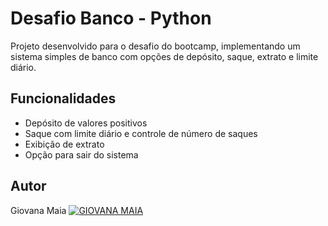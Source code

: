 # Desafio Banco - Python

Projeto desenvolvido para o desafio do bootcamp, implementando um sistema simples de banco com opções de depósito, saque, extrato e limite diário.

## Funcionalidades

- Depósito de valores positivos
- Saque com limite diário e controle de número de saques
- Exibição de extrato
- Opção para sair do sistema

## Autor
Giovana Maia
[![GIOVANA MAIA](https://img.shields.io/badge/linkedin-%23E75480.svg?style=for-the-badge&logo=linkedin&logoColor=white)](https://www.linkedin.com/in/giovana-maia/)
